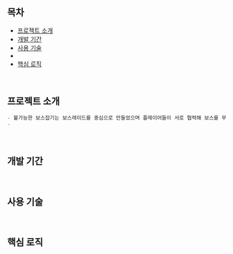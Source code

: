 
## **목차**
- [프로젝트 소개](#프로젝트-소개)
- [개발 기간](#개발기간)
- [사용 기술](#사용기술)
- 
- [핵심 로직](#팀원-소개)
<br/>

## **프로젝트 소개** 
```scala
- 불가능한 보스잡기는 보스레이드를 중심으로 만들었으며 플레이어들이 서로 협력해 보스를 무찔러 더 좋은 무기 및 능력치를 업그레이드 해 최종보스를 무찌르는 멀티플레이 게임 입니다.
- 
```
<br/>

## **개발 기간** 
<br/>

## **사용 기술** 
<br/>


## **핵심 로직** 
<br/>
